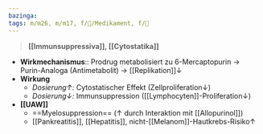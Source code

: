 ```yaml
---
bazinga: 
tags: m/m26, m/m17, f/💊/Medikament, f/💉
---
```

> **[[Immunsuppressiva]], [[Cytostatika]]**
- **Wirkmechanismus**:: Prodrug metabolisiert zu 6-Mercaptopurin → Purin-Analoga (Antimetabolit) → [[Replikation]]↓
- **Wirkung**
	- *Dosierung↑:* Cytostatischer Effekt (Zellproliferation↓)
	- *Dosierung↓:* Immunsuppression ([[Lymphocyten]]-Proliferation↓)
- **[[UAW]]**
	- ==Myelosuppression== (↑ durch Interaktion mit [[Allopurinol]])
	- [[Pankreatitis]], [[Hepatitis]], nicht-[[Melanom]]-Hautkrebs-Risiko↑